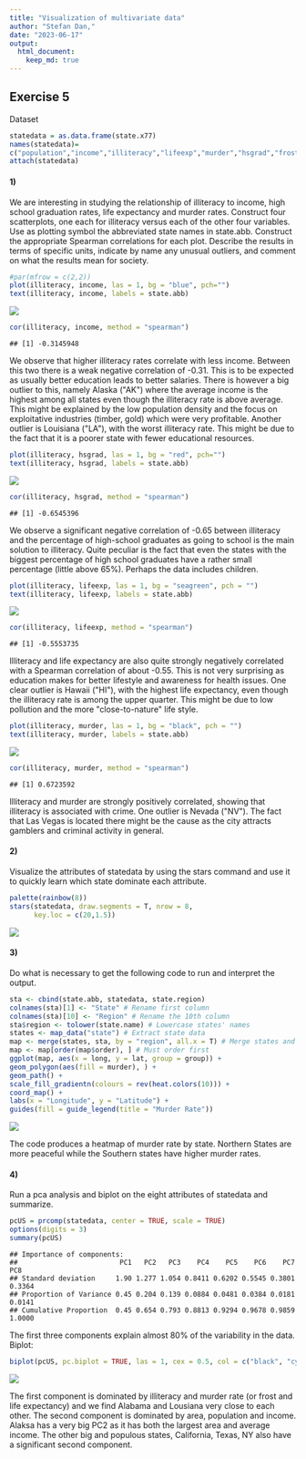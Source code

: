 ```yaml
---
title: "Visualization of multivariate data"
author: "Stefan Dan,"
date: "2023-06-17"
output: 
  html_document:
    keep_md: true
---
```




## Exercise 5

Dataset


```r
statedata = as.data.frame(state.x77)
names(statedata)=
c("population","income","illiteracy","lifeexp","murder","hsgrad","frost","area")
attach(statedata)
```

#### 1)

We are interesting in studying the relationship of illiteracy to income, high school graduation rates, life
expectancy and murder rates. Construct four scatterplots, one each for illiteracy versus each of the
other four variables. Use as plotting symbol the abbreviated state names in state.abb. Construct the
appropriate Spearman correlations for each plot. Describe the results in terms of specific units, indicate
by name any unusual outliers, and comment on what the results mean for society.


```r
#par(mfrow = c(2,2))
plot(illiteracy, income, las = 1, bg = "blue", pch="")
text(illiteracy, income, labels = state.abb)
```

![](Visualization-of-multivariate-data,-Exercise-5_files/figure-html/unnamed-chunk-2-1.png)<!-- -->

```r
cor(illiteracy, income, method = "spearman")
```

```
## [1] -0.3145948
```

We observe that higher illiteracy rates correlate with less income. Between this 
two there is a weak negative correlation of -0.31. This is to be expected as 
usually better education leads to better salaries. There is however a big outlier
to this, namely Alaska ("AK") where the average income is the highest among all states
even though the illiteracy rate is above average. This might be explained by the 
low population density and the focus on exploitative industries (timber, gold) 
which were very profitable. 
Another outlier is Louisiana ("LA"), with the worst illiteracy rate. This might be
due to the fact that it is a poorer state with fewer educational resources. 


```r
plot(illiteracy, hsgrad, las = 1, bg = "red", pch="")
text(illiteracy, hsgrad, labels = state.abb)
```

![](Visualization-of-multivariate-data,-Exercise-5_files/figure-html/unnamed-chunk-3-1.png)<!-- -->

```r
cor(illiteracy, hsgrad, method = "spearman")
```

```
## [1] -0.6545396
```

We observe a significant negative correlation of -0.65 between illiteracy and the percentage
of high-school graduates as going to school is the main solution to illiteracy.
Quite peculiar is the fact that even the states with the biggest percentage of 
high school graduates have a rather small percentage (little above 65%). Perhaps
the data includes children. 


```r
plot(illiteracy, lifeexp, las = 1, bg = "seagreen", pch = "")
text(illiteracy, lifeexp, labels = state.abb)
```

![](Visualization-of-multivariate-data,-Exercise-5_files/figure-html/unnamed-chunk-4-1.png)<!-- -->

```r
cor(illiteracy, lifeexp, method = "spearman")
```

```
## [1] -0.5553735
```

Illiteracy and life expectancy are also quite strongly negatively correlated 
with a Spearman correlation of about -0.55. This is not very surprising as education
makes for better lifestyle and awareness for health issues.
One clear outlier is Hawaii ("HI"), with the highest life expectancy, even though 
the illiteracy rate is among the upper quarter. This might be due to low pollution
and the more "close-to-nature" life style.


```r
plot(illiteracy, murder, las = 1, bg = "black", pch = "")
text(illiteracy, murder, labels = state.abb)
```

![](Visualization-of-multivariate-data,-Exercise-5_files/figure-html/unnamed-chunk-5-1.png)<!-- -->

```r
cor(illiteracy, murder, method = "spearman")
```

```
## [1] 0.6723592
```
Illiteracy and murder are strongly positively correlated, showing that illiteracy
is associated with crime. One outlier is Nevada ("NV"). The fact that Las Vegas 
is located there might be the cause as the city attracts gamblers and criminal 
activity in general. 

#### 2)
Visualize the attributes of statedata by using the stars command and use it to quickly learn which
state dominate each attribute.


```r
palette(rainbow(8))
stars(statedata, draw.segments = T, nrow = 8, 
      key.loc = c(20,1.5))
```

![](Visualization-of-multivariate-data,-Exercise-5_files/figure-html/unnamed-chunk-6-1.png)<!-- -->


#### 3) 
Do what is necessary to get the following code to run and interpret the output.


```r
sta <- cbind(state.abb, statedata, state.region)
colnames(sta)[1] <- "State" # Rename first column
colnames(sta)[10] <- "Region" # Rename the 10th column
sta$region <- tolower(state.name) # Lowercase states' names
states <- map_data("state") # Extract state data
map <- merge(states, sta, by = "region", all.x = T) # Merge states and state.x77 data
map <- map[order(map$order), ] # Must order first
ggplot(map, aes(x = long, y = lat, group = group)) +
geom_polygon(aes(fill = murder), ) +
geom_path() +
scale_fill_gradientn(colours = rev(heat.colors(10))) +
coord_map() +
labs(x = "Longitude", y = "Latitude") +
guides(fill = guide_legend(title = "Murder Rate"))
```

![](Visualization-of-multivariate-data,-Exercise-5_files/figure-html/unnamed-chunk-7-1.png)<!-- -->

The code produces a heatmap of murder rate by state. Northern States are more 
peaceful while the Southern states have higher murder rates. 

#### 4)
Run a pca analysis and biplot on the eight attributes of statedata and summarize.


```r
pcUS = prcomp(statedata, center = TRUE, scale = TRUE)
options(digits = 3)
summary(pcUS)
```

```
## Importance of components:
##                         PC1   PC2   PC3    PC4    PC5    PC6    PC7    PC8
## Standard deviation     1.90 1.277 1.054 0.8411 0.6202 0.5545 0.3801 0.3364
## Proportion of Variance 0.45 0.204 0.139 0.0884 0.0481 0.0384 0.0181 0.0141
## Cumulative Proportion  0.45 0.654 0.793 0.8813 0.9294 0.9678 0.9859 1.0000
```

The first three components explain almost 80% of the variability in the data.
Biplot:


```r
biplot(pcUS, pc.biplot = TRUE, las = 1, cex = 0.5, col = c("black", "cyan4"))
```

![](Visualization-of-multivariate-data,-Exercise-5_files/figure-html/unnamed-chunk-9-1.png)<!-- -->

The first component is dominated by illiteracy and murder rate (or frost and life
expectancy) and we find Alabama and Lousiana very close to each other. The second
component is dominated by area, population and income. Alaksa has a very big PC2
as it has both the largest area and average income. The other big and populous states,
California, Texas, NY also have a significant second component. 


